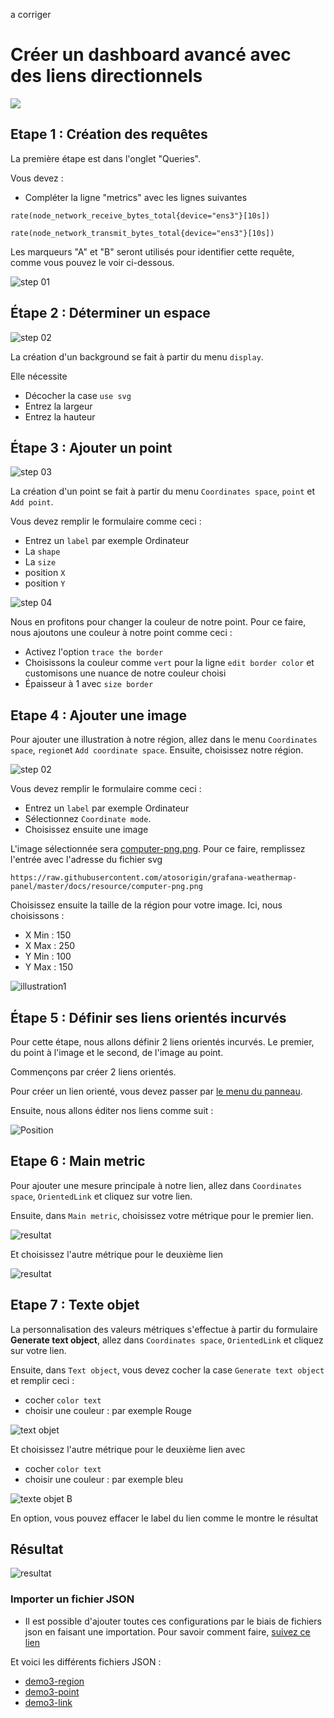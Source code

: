 a corriger

# Créer un dashboard avancé avec des liens directionnels

[![](../../screenshots/other/Go-back.png)](README.md)

## Etape 1 : Création des requêtes

La première étape est dans l'onglet "Queries".

Vous devez :

- Compléter la ligne "metrics" avec les lignes suivantes

```
rate(node_network_receive_bytes_total{device="ens3"}[10s])

rate(node_network_transmit_bytes_total{device="ens3"}[10s])
```

Les marqueurs "A" et "B" seront utilisés pour identifier cette requête, comme vous pouvez le voir ci-dessous.

![step 01](../../screenshots/demo/tutorial03/query.jpg)

## Étape 2 : Déterminer un espace

![step 02](../../screenshots/demo/tutorial03/display.jpg)

La création d'un background se fait à partir du menu `display`.

Elle nécessite

- Décocher la case `use svg`
- Entrez la largeur
- Entrez la hauteur

## Étape 3 : Ajouter un point

![step 03](../../screenshots/demo/tutorial03/point1.png)

La création d'un point se fait à partir du menu `Coordinates space`, `point` et `Add point`.

Vous devez remplir le formulaire comme ceci :

- Entrez un `label` par exemple Ordinateur
- La `shape`
- La `size`
- position `X`
- position `Y`

![step 04](../../screenshots/demo/tutorial03/point1-color.jpg)

Nous en profitons pour changer la couleur de notre point. Pour ce faire, nous ajoutons une couleur à notre point comme ceci :

- Activez l'option `trace the border`
- Choisissons la couleur comme `vert` pour la ligne `edit border color` et customisons une nuance de notre couleur choisi
- Épaisseur à 1 avec `size border`

## Etape 4 : Ajouter une image

Pour ajouter une illustration à notre région, allez dans le menu `Coordinates space`, `region`et `Add coordinate space`.
Ensuite, choisissez notre région.

![step 02](../../screenshots/demo/tutorial03/CoordinateMode.png)

Vous devez remplir le formulaire comme ceci :

- Entrez un `label` par exemple Ordinateur
- Sélectionnez `Coordinate mode`.
- Choisissez ensuite une image

L'image sélectionnée sera [computer-png.png](../../resource/computer-png.png). Pour ce faire, remplissez l'entrée avec l'adresse du fichier svg

```
https://raw.githubusercontent.com/atosorigin/grafana-weathermap-panel/master/docs/resource/computer-png.png
```

Choisissez ensuite la taille de la région pour votre image. Ici, nous choisissons :

- X Min : 150
- X Max : 250
- Y Min : 100
- Y Max : 150

![illustration1](../../screenshots/demo/tutorial03/illustration1.jpg)

## Étape 5 : Définir ses liens orientés incurvés

Pour cette étape, nous allons définir 2 liens orientés incurvés. Le premier, du point à l'image et le second, de l'image au point.

Commençons par créer 2 liens orientés.

Pour créer un lien orienté, vous devez passer par [le menu du panneau](../panel/panel-incurved-link.md).

Ensuite, nous allons éditer nos liens comme suit :

![Position](../../screenshots/demo/tutorial03/PositionParameter.png)

## Etape 6 : Main metric

Pour ajouter une mesure principale à notre lien, allez dans `Coordinates space`, `OrientedLink` et cliquez sur votre lien.

Ensuite, dans `Main metric`, choisissez votre métrique pour le premier lien.

![resultat](../../screenshots/demo/tutorial03/MainMetricLink.png)

Et choisissez l'autre métrique pour le deuxième lien

![resultat](../../screenshots/demo/tutorial03/MainMetricLinkB.png)

## Etape 7 : Texte objet

La personnalisation des valeurs métriques s'effectue à partir du formulaire **Generate text object**, allez dans `Coordinates space`, `OrientedLink` et cliquez sur votre lien.

Ensuite, dans `Text object`, vous devez cocher la case `Generate text object` et remplir ceci :

- cocher `color text`
- choisir une couleur : par exemple Rouge

![text objet](../../screenshots/demo/tutorial03/text.png)

Et choisissez l'autre métrique pour le deuxième lien avec

- cocher `color text`
- choisir une couleur : par exemple bleu

![texte objet B](../../screenshots/demo/tutorial03/textB.png)

En option, vous pouvez effacer le label du lien comme le montre le résultat

## Résultat

![resultat](../../screenshots/demo/tutorial03/resultat.png)

### Importer un fichier JSON

- Il est possible d'ajouter toutes ces configurations par le biais de fichiers json en faisant une importation. Pour savoir comment faire, [suivez ce lien](../editor/import.md)

Et voici les différents fichiers JSON :

- [demo3-region](../../resource/demo03-region.json)
- [demo3-point](../../resource/demo03-point.json)
- [demo3-link](../../resource/demo03-link.json)
